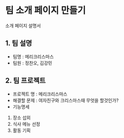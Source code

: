 # 팀 소개 페이지 만들기
소개 페이지 설명서

## 1. 팀 설명
- 팀명 : 메리크리스마스
- 팀원 : 정찬오, 김강민

## 2. 팀 프로젝트
 - 프로젝트 명 : 메리크리스마스
 - 해결할 문제 : 여자친구와 크리스마스때 무엇을 할것인가?
 - 기능명세 
 1. 장소 섭외
 2. 식사 메뉴 선정
 3. 활동 기획
